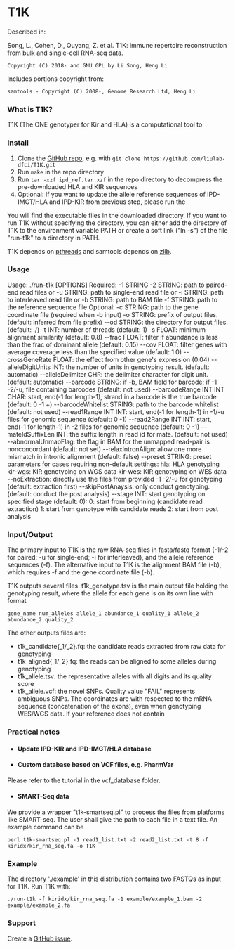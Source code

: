 T1K
=======

Described in: 

Song, L., Cohen, D., Ouyang, Z. et al. T1K: immune repertoire reconstruction from bulk and single-cell RNA-seq data.

	Copyright (C) 2018- and GNU GPL by Li Song, Heng Li

Includes portions copyright from: 

	samtools - Copyright (C) 2008-, Genome Research Ltd, Heng Li
	

### What is T1K?

T1K (The ONE genotyper for Kir and HLA) is a computational tool to  

### Install

1. Clone the [GitHub repo](https://github.com/liulab-dfci/T1K), e.g. with `git clone https://github.com/liulab-dfci/T1K.git`
2. Run `make` in the repo directory
3. Run `tar -xzf ipd_ref.tar.xzf` in the repo directory to decompress the pre-downloaded HLA and KIR sequences
4. Optional: If you want to update the allele reference sequences of IPD-IMGT/HLA and IPD-KIR from previous step, please run the

You will find the executable files in the downloaded directory. If you want to run T1K without specifying the directory, you can either add the directory of T1K to the environment variable PATH or create a soft link ("ln -s") of the file "run-t1k" to a directory in PATH.

T1K depends on [pthreads](http://en.wikipedia.org/wiki/POSIX_Threads) and samtools depends on [zlib](http://en.wikipedia.org/wiki/Zlib). 


### Usage

Usage: ./run-t1k [OPTIONS]
Required:
	-1 STRING -2 STRING: path to paired-end read files
		or
	-u STRING: path to single-end read file
		or
	-i STRING: path to interleaved read file
		or
	-b STRING: path to BAM file
	-f STRING: path to the reference sequence file
Optional:
	-c STRING: path to the gene coordinate file (required when -b input)
	-o STRING: prefix of output files. (default: inferred from file prefix)
	--od STRING: the directory for output files. (default: ./)
	-t INT: number of threads (default: 1)
	-s FLOAT: minimum alignment similarity (default: 0.8)
	--frac FLOAT: filter if abundance is less than the frac of dominant allele (default: 0.15)
	--cov FLOAT: filter genes with average coverage less than the specified value (default: 1.0)
	--crossGeneRate FLOAT: the effect from other gene's expression (0.04)
	--alleleDigitUnits INT: the number of units in genotyping result. (default: automatic)
	--alleleDelimiter CHR: the delimiter character for digit unit. (default: automatic)
	--barcode STRING: if -b, BAM field for barcode; if -1 -2/-u, file containing barcodes (default: not used)
	--barcodeRange INT INT CHAR: start, end(-1 for length-1), strand in a barcode is the true barcode (default: 0 -1 +)
	--barcodeWhitelist STRING: path to the barcode whitelist (default: not used)
	--read1Range INT INT: start, end(-1 for length-1) in -1/-u files for genomic sequence (default: 0 -1)
	--read2Range INT INT: start, end(-1 for length-1) in -2 files for genomic sequence (default: 0 -1)
	--mateIdSuffixLen INT: the suffix length in read id for mate. (default: not used)
	--abnormalUnmapFlag: the flag in BAM for the unmapped read-pair is nonconcordant (default: not set)
	--relaxIntronAlign: allow one more mismatch in intronic alignment (default: false)
	--preset STRING: preset parameters for cases requiring non-default settings:
		hla: HLA genotyping
		kir-wgs: KIR genotyping on WGS data
		kir-wes: KIR genotyping on WES data
	--noExtraction: directly use the files from provided -1 -2/-u for genotyping (default: extraction first)
	--skipPostAnaysis: only conduct genotyping. (default: conduct the post analysis)
	--stage INT: start genotyping on specified stage (default: 0):
		0: start from beginning (candidate read extraction)
		1: start from genotype with candidate reads
		2: start from post analysis

### Input/Output

The primary input to T1K is the raw RNA-seq files in fasta/fastq format (-1/-2 for paired; -u for single-end; -i for interleaved), and the allele reference sequences (-f). The alternative input to T1K is the alignment BAM file (-b), which requires -f and the gene coordinate file (-b).

T1K outputs several files. t1k_genotype.tsv is the main output file holding the genotyping result, where the allele for each gene is on its own line with format

	gene_name num_alleles allele_1 abundance_1 quality_1 allele_2 abundance_2 quality_2

The other outputs files are: 

* t1k_candidate{_1/_2}.fq: the candidate reads extracted from raw data for genotyping
* t1k_aligned{_1/_2}.fq: the reads can be aligned to some alleles during genotyping 
* t1k_allele.tsv: the representative alleles with all digits and its quality score
* t1k_allele.vcf: the novel SNPs. Quality value "FAIL" represents ambiguous SNPs. The coordinates are with respected to the mRNA sequence (concatenation of the exons), even when genotyping WES/WGS data. If your reference does not contain

### Practical notes

* #### Update IPD-KIR and IPD-IMGT/HLA database


* #### Custom database based on VCF files, e.g. PharmVar
Please refer to the tutorial in the vcf_database folder.


* #### SMART-Seq data

We provide a wrapper "t1k-smartseq.pl" to process the files from platforms like SMART-seq. The user shall give the path to each file in a text file. An example command can be

	perl t1k-smartseq.pl -1 read1_list.txt -2 read2_list.txt -t 8 -f kiridx/kir_rna_seq.fa -o T1K
 
### Example

The directory './example' in this distribution contains two FASTQs as input for T1K. Run T1K with:

	./run-t1k -f kiridx/kir_rna_seq.fa -1 example/example_1.bam -2 example/example_2.fa 

### Support

Create a [GitHub issue](https://github.com/mourisl/T1K/issues).
